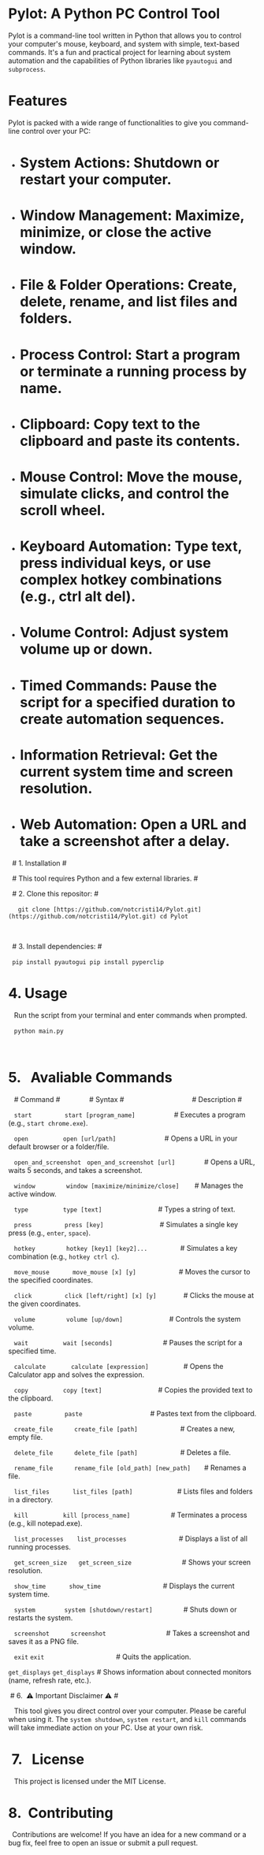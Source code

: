 # Pylot: A Python PC Control Tool

Pylot is a command-line tool written in Python that allows you to control your computer's mouse, keyboard, and system with simple, text-based commands. It's a fun and practical project for learning about system automation and the capabilities of Python libraries like `pyautogui` and `subprocess`.

# Features

Pylot is packed with a wide range of functionalities to give you command-line control over your PC:

- # System Actions: Shutdown or restart your computer.

- # Window Management: Maximize, minimize, or close the active window.

- # File & Folder Operations: Create, delete, rename, and list files and folders.

- # Process Control: Start a program or terminate a running process by name.

- # Clipboard: Copy text to the clipboard and paste its contents.

- # Mouse Control: Move the mouse, simulate clicks, and control the scroll wheel.

- # Keyboard Automation: Type text, press individual keys, or use complex hotkey combinations (e.g., ctrl alt del).

- # Volume Control: Adjust system volume up or down.

- # Timed Commands: Pause the script for a specified duration to create automation sequences.

- # Information Retrieval: Get the current system time and screen resolution.

- # Web Automation: Open a URL and take a screenshot after a delay.

  #  1. Installation  #

  #  This tool requires Python and a few external libraries.   #

   #  2.  Clone this repositor:  #

     `git clone [https://github.com/notcristi14/Pylot.git](https://github.com/notcristi14/Pylot.git)
     cd Pylot`

 

  #  3. Install dependencies:  #

   `pip install pyautogui
    pip install pyperclip`

#  4. Usage  #

   Run the script from your terminal and enter commands when prompted.

   `python main.py`
                
   

#  5.   Avaliable Commands  #

   #  Command  #               #  Syntax  #                                   #  Description  #

   `start`                 `start [program_name]`                    # Executes a program (e.g., `start chrome.exe`).

   `open`                  `open [url/path]`                         # Opens a URL in your default browser or a folder/file.

   `open_and_screenshot`   `open_and_screenshot [url]`               # Opens a URL, waits 5 seconds, and takes a screenshot.

   `window`                `window [maximize/minimize/close]`        # Manages the active window.

   `type`                  `type [text]`                             # Types a string of text.

   `press`                 `press [key]`                             # Simulates a single key press (e.g., `enter`, `space`).

   `hotkey`                `hotkey [key1] [key2]...`                 # Simulates a key combination (e.g., `hotkey ctrl c`).

   `move_mouse`            `move_mouse [x] [y]`                      # Moves the cursor to the specified coordinates.

   `click`                 `click [left/right] [x] [y]`              # Clicks the mouse at the given coordinates.

   `volume`                `volume [up/down]`                        # Controls the system volume.

   `wait`                  `wait [seconds]`                          # Pauses the script for a specified time.

   `calculate`             `calculate [expression]`                  # Opens the Calculator app and solves the expression.

   `copy`                  `copy [text]`                             # Copies the provided text to the clipboard.

   `paste`                 `paste`                                   # Pastes text from the clipboard.

   `create_file`           `create_file [path]`                      # Creates a new, empty file.

   `delete_file`           `delete_file [path]`                      # Deletes a file.

   `rename_file`           `rename_file [old_path] [new_path]`       # Renames a file.

   `list_files`            `list_files [path]`                       # Lists files and folders in a directory.

   `kill`                  `kill [process_name]`                     # Terminates a process (e.g., kill notepad.exe).

   `list_processes`       `list_processes`                           # Displays a list of all running processes.

   `get_screen_size`      `get_screen_size`                          # Shows your screen resolution.

   `show_time`            `show_time`                                # Displays the current system time.

   `system`               `system [shutdown/restart]`                # Shuts down or restarts the system.

   `screenshot`           `screenshot`                               # Takes a screenshot and saves it as a PNG file.

   `exit`                 `exit`                                     # Quits the application.
   
   `get_displays`        `get_displays`                              # Shows information about connected monitors (name, refresh rate, etc.).



 #  6.  ⚠️ Important Disclaimer  ⚠️ #

   This tool gives you direct control over your computer. Please be careful when using it. The `system shutdown`, `system restart`, and `kill` commands will take immediate action on your PC. Use at your own risk.



#  7.   License #

   This project is licensed under the MIT License.



#  8.  Contributing  #

  Contributions are welcome! If you have an idea for a new command or a bug fix, feel free to open an issue or submit a pull request.
